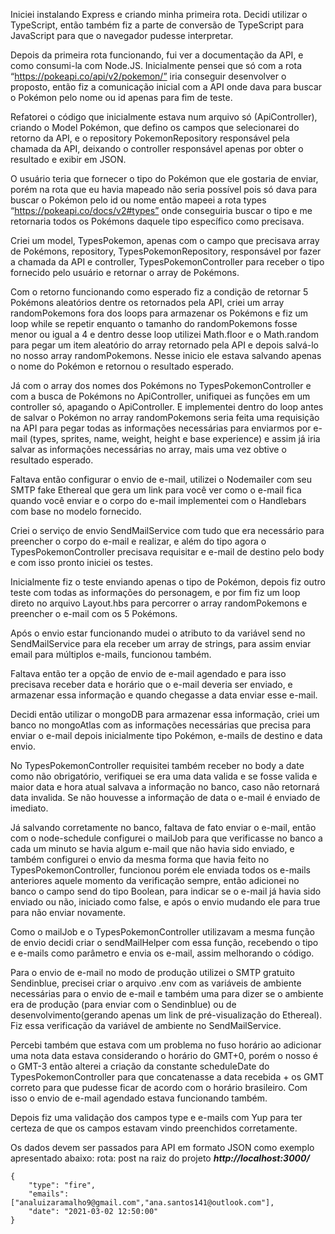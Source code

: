 Iniciei instalando Express e criando minha primeira rota. Decidi utilizar o TypeScript, então também fiz a parte de conversão de TypeScript para JavaScript para que o navegador pudesse interpretar.

Depois da primeira rota funcionando, fui ver a documentação da API, e como consumi-la com Node.JS. Inicialmente pensei que só com a rota “https://pokeapi.co/api/v2/pokemon/” iria conseguir desenvolver o proposto, então fiz a comunicação inicial com a API onde dava para buscar o Pokémon pelo nome ou id apenas para fim de teste.

Refatorei o código que inicialmente estava num arquivo só (ApiController), criando o Model Pokémon, que defino os campos que selecionarei do retorno da API, e o repository PokemonRepository responsável pela chamada da API, deixando o controller responsável apenas por obter o resultado e exibir em JSON.

O usuário teria que fornecer o tipo do Pokémon que ele gostaria de enviar, porém na rota que eu havia mapeado não seria possível pois só dava para buscar o Pokémon pelo id ou nome 
então mapeei a rota types “https://pokeapi.co/docs/v2#types” onde conseguiria buscar o tipo e me retornaria todos os Pokémons daquele tipo específico como precisava.

Criei um model, TypesPokemon, apenas com o campo que precisava array de Pokémons, repository, TypesPokemonRepository, responsável por fazer a chamada da API e controller, TypesPokemonController para receber o tipo fornecido pelo usuário e retornar o array de Pokémons. 

Com o retorno funcionando como esperado fiz a condição de retornar 5 Pokémons aleatórios dentre os retornados pela API, criei um array randomPokemons fora dos loops para armazenar os Pokémons e fiz um loop while se repetir enquanto o tamanho do randomPokemons fosse menor ou igual a 4 e dentro desse loop utilizei Math.floor e o Math.random para pegar um item aleatório do array retornado pela API e depois salvá-lo no nosso array randomPokemons. Nesse inicio ele estava salvando apenas o nome do Pokémon e retornou o resultado esperado.

Já com o array dos nomes dos Pokémons no TypesPokemonController  e com a busca de Pokémons no ApiController, unifiquei as funções em um controller só, apagando o ApiController.
E implementei dentro do loop antes de salvar o Pokémon no array randomPokemons seria feita uma requisição na API para pegar todas as informações necessárias para enviarmos por e-mail (types, sprites, name, weight, height e base experience) e assim já iria salvar as informações necessárias no array, mais uma vez obtive o resultado esperado.

Faltava então configurar o envio de e-mail, utilizei o Nodemailer com seu SMTP fake Ethereal que gera um link para você ver como o e-mail fica quando você enviar e o corpo do e-mail implementei com o Handlebars com base no modelo fornecido.

Criei o serviço de envio SendMailService com tudo que era necessário para preencher o corpo do e-mail e realizar, e além do tipo agora o TypesPokemonController precisava requisitar e e-mail de destino pelo body e com isso pronto iniciei os testes.

Inicialmente fiz o teste enviando apenas o tipo de Pokémon, depois fiz outro teste com todas as informações do personagem, e por fim fiz um loop direto no arquivo Layout.hbs para percorrer o array randomPokemons e preencher o e-mail com os 5 Pokémons. 

Após o envio estar funcionando mudei o atributo to da variável send no SendMailService para ela receber um array de strings, para assim enviar email para múltiplos e-mails, funcionou também.

Faltava então ter a opção de envio de e-mail agendado e para isso precisava receber data e horário que o e-mail deveria ser enviado, e armazenar essa informação e quando chegasse a data enviar esse e-mail. 

Decidi então utilizar o mongoDB para armazenar essa informação, criei um banco no mongoAtlas com as informações necessárias que precisa para enviar o e-mail depois inicialmente tipo Pokémon, e-mails de destino e data envio. 

No TypesPokemonController requisitei também receber no body a date como não obrigatório, verifiquei se era uma data valida e se fosse valida e maior data e hora atual salvava a informação no banco, caso não retornará data invalida. Se não houvesse a informação de data o e-mail é enviado de imediato.

Já salvando corretamente no banco, faltava de fato enviar o e-mail, então com o node-schedule configurei o mailJob para que verificasse no  banco  a cada um minuto se havia algum e-mail que não havia sido enviado, e também configurei o envio da mesma forma que havia feito no TypesPokemonController, funcionou porém ele enviada todos os e-mails anteriores aquele momento da verificação sempre, então adicionei no banco o campo send do tipo Boolean, para indicar se o e-mail já havia sido enviado ou não, iniciado como false, e após o envio mudando ele para true para não enviar novamente.

Como o mailJob e o TypesPokemonController utilizavam a mesma função de envio decidi criar o sendMailHelper com essa função, recebendo o tipo e e-mails como parâmetro e envia os e-mail, assim melhorando o código.

Para o envio de e-mail no modo de produção utilizei o SMTP gratuito Sendinblue, precisei criar o arquivo .env com as variáveis de ambiente necessárias para o envio de e-mail e também uma para dizer se o ambiente era de produção (para enviar com o Sendinblue) ou de desenvolvimento(gerando apenas um link de pré-visualização do Ethereal). Fiz essa verificação da variável de ambiente no SendMailService.

Percebi também que estava com um problema no fuso horário ao adicionar uma nota data estava considerando o horário do GMT+0, porém o nosso é o GMT-3 então alterei a criação da constante scheduleDate do TypesPokemonController para que concatenasse a data recebida + os GMT correto para que pudesse ficar de acordo com o horário brasileiro.
Com isso o envio de e-mail agendado estava funcionando também.

Depois fiz uma validação dos campos type e e-mails com Yup para ter certeza de que os campos estavam vindo preenchidos corretamente.

Os dados devem ser passados para API em formato JSON como exemplo apresentado abaixo: 
rota: post na raiz do projeto ___http://localhost:3000/___
```
{
	"type": "fire",
	"emails": ["analuizaramalho9@gmail.com","ana.santos141@outlook.com"],
	"date": "2021-03-02 12:50:00"
}
```

